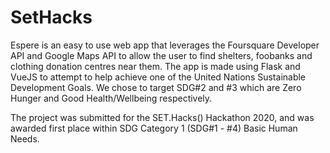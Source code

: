 # SetHacks

Espere is an easy to use web app that leverages the Foursquare Developer API and Google Maps API to allow the user to find shelters, foobanks and clothing donation centres near them. The app is made using Flask and VueJS to attempt to help achieve one of the United Nations Sustainable Development Goals. We chose to target SDG#2 and #3 which are Zero Hunger and Good Health/Wellbeing respectively. 

The project was submitted for the SET.Hacks() Hackathon 2020, and was awarded first place within SDG Category 1 (SDG#1 - #4) Basic Human Needs.

